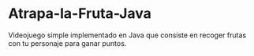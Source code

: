 # Atrapa-la-Fruta-Java
Videojuego simple implementado en Java que consiste en recoger frutas con tu personaje para ganar puntos.
